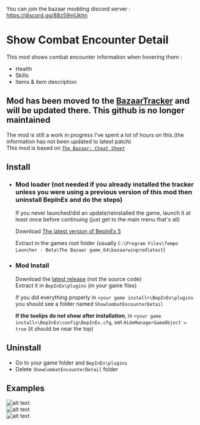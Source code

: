You can join the bazaar modding discord server : https://discord.gg/88z59mUkhn
# Show Combat Encounter Detail
This mod shows combat encounter information when hovering them :
- Health
- Skills
- Items & item description  

## Mod has been moved to the [BazaarTracker](https://www.overwolf.com/app/Sebastien_Tromp-BazaarTracker) ﻿and will be updated there. This github is no longer maintained


The mod is still a work in progress I've spent a lot of hours on this.(the information has not been updated to latest patch)  
This mod is based on [`The Bazaar: Cheat Sheet`](https://jade-dead-e8e.notion.site/The-Bazaar-Cheat-Sheet-13531ff9bda580e19a10c96bb6d9e346#13831ff9bda580a4b8e3d1da20ab4576)

## Install
- ### Mod loader (not needed if you already installed the tracker unless you were using a previous version of this mod then uninstall BepInEx and do the steps)
  If you never launched/did an update/reinstalled the game, launch it at least once before continuing (just get to the main menu that's all)  

  Download [The latest version of BepInEx 5](https://github.com/BepInEx/BepInEx/releases/download/v5.4.23.2/BepInEx_win_x64_5.4.23.2.zip)  

  Extract in the games root folder (usually `C:\Program Files\Tempo Launcher - Beta\The Bazaar game_64\bazaarwinprodlatest`)  

- ### Mod Install
  Download the [latest release](https://github.com/Infarcactus/Mod-The-Bazaar-Show-Combat-Encounter-Detail/releases) (not the source code)  
  Extract it in `BepInEx\plugins` (in your game files)  

  If you did everything properly in `<your game install>\BepInEx\plugins` you should see a folder named `ShowCombatEncounterDetail`  
  
  **If the toolips do not show after installation**, in `<your game install>\BepInEx\config\BepInEx.cfg`, set `HideManagerGameObject = true` (it should be near the top)

## Uninstall
- Go to your game folder and `BepInEx\plugins`
- Delete `ShowCombatEncounterDetail` folder

## Examples
![alt text](Github_Examples/1.png)  
![alt text](Github_Examples/2.png)  
![alt text](Github_Examples/3.png)
